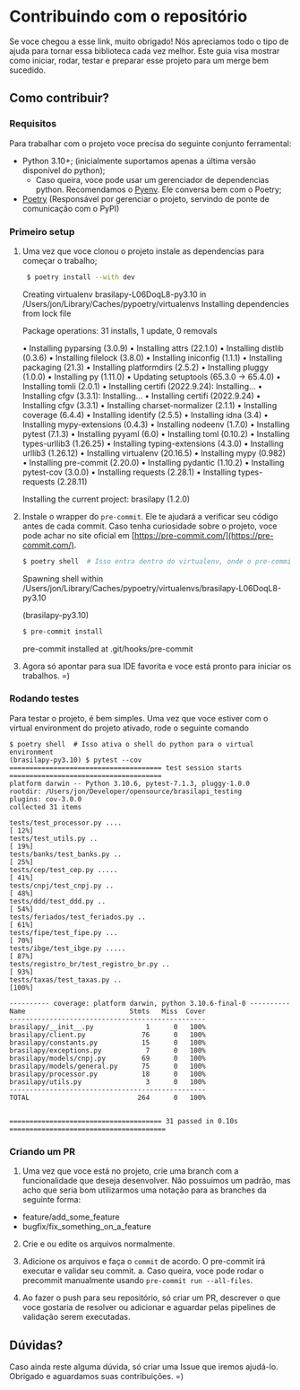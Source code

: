 # Contribuindo com o repositório

Se voce chegou a esse link, muito obrigado! Nós apreciamos todo o tipo de ajuda para tornar essa biblioteca cada vez melhor.
Este guia visa mostrar como iniciar, rodar, testar e preparar esse projeto para um merge bem sucedido.

## Como contribuir?

### Requisitos
Para trabalhar com o projeto voce precisa do seguinte conjunto ferramental:
* Python 3.10+; (inicialmente suportamos apenas a última versão disponível do python);
  * Caso queira, voce pode usar um gerenciador de dependencias python. Recomendamos o [Pyenv](https://github.com/pyenv/pyenv). Ele conversa bem com o Poetry;
* [Poetry](https://python-poetry.org/) (Responsável por gerenciar o projeto, servindo de ponte de comunicação com o PyPI)

### Primeiro setup
1. Uma vez que voce clonou o projeto instale as dependencias para começar o trabalho;

   ```bash
    $ poetry install --with dev
   ```
    Creating virtualenv brasilapy-L06DoqL8-py3.10 in /Users/jon/Library/Caches/pypoetry/virtualenvs
    Installing dependencies from lock file

    Package operations: 31 installs, 1 update, 0 removals

    • Installing pyparsing (3.0.9)
    • Installing attrs (22.1.0)
    • Installing distlib (0.3.6)
    • Installing filelock (3.8.0)
    • Installing iniconfig (1.1.1)
    • Installing packaging (21.3)
    • Installing platformdirs (2.5.2)
    • Installing pluggy (1.0.0)
    • Installing py (1.11.0)
    • Updating setuptools (65.3.0 -> 65.4.0)
    • Installing tomli (2.0.1)
    • Installing certifi (2022.9.24): Installing...
    • Installing cfgv (3.3.1): Installing...
    • Installing certifi (2022.9.24)
    • Installing cfgv (3.3.1)
    • Installing charset-normalizer (2.1.1)
    • Installing coverage (6.4.4)
    • Installing identify (2.5.5)
    • Installing idna (3.4)
    • Installing mypy-extensions (0.4.3)
    • Installing nodeenv (1.7.0)
    • Installing pytest (7.1.3)
    • Installing pyyaml (6.0)
    • Installing toml (0.10.2)
    • Installing types-urllib3 (1.26.25)
    • Installing typing-extensions (4.3.0)
    • Installing urllib3 (1.26.12)
    • Installing virtualenv (20.16.5)
    • Installing mypy (0.982)
    • Installing pre-commit (2.20.0)
    • Installing pydantic (1.10.2)
    • Installing pytest-cov (3.0.0)
    • Installing requests (2.28.1)
    • Installing types-requests (2.28.11)

    Installing the current project: brasilapy (1.2.0)

2. Instale o wrapper do `pre-commit`. Ele te ajudará a verificar seu código antes de cada commit. Caso tenha curiosidade sobre o projeto, voce pode achar no site oficial em [https://pre-commit.com/](https://pre-commit.com/).

    ```bash
    $ poetry shell  # Isso entra dentro do virtualenv, onde o pre-commit está.
    ```
    Spawning shell within /Users/jon/Library/Caches/pypoetry/virtualenvs/brasilapy-L06DoqL8-py3.10

    (brasilapy-py3.10) 
    ```bash
    $ pre-commit install
    ```
    pre-commit installed at .git/hooks/pre-commit


3. Agora só apontar para sua IDE favorita e voce está pronto para iniciar os trabalhos. =)

### Rodando testes

Para testar o projeto, é bem simples. Uma vez que voce estiver com o virtual environment do projeto ativado, rode o seguinte comando

    
    $ poetry shell  # Isso ativa o shell do python para o virtual environment
    (brasilapy-py3.10) $ pytest --cov
    ====================================== test session starts ======================================
    platform darwin -- Python 3.10.6, pytest-7.1.3, pluggy-1.0.0
    rootdir: /Users/jon/Developer/opensource/brasilapi_testing
    plugins: cov-3.0.0
    collected 31 items

    tests/test_processor.py ....                                                              [ 12%]
    tests/test_utils.py ..                                                                    [ 19%]
    tests/banks/test_banks.py ..                                                              [ 25%]
    tests/cep/test_cep.py .....                                                               [ 41%]
    tests/cnpj/test_cnpj.py ..                                                                [ 48%]
    tests/ddd/test_ddd.py ..                                                                  [ 54%]
    tests/feriados/test_feriados.py ..                                                        [ 61%]
    tests/fipe/test_fipe.py ...                                                               [ 70%]
    tests/ibge/test_ibge.py .....                                                             [ 87%]
    tests/registro_br/test_registro_br.py ..                                                  [ 93%]
    tests/taxas/test_taxas.py ..                                                              [100%]

    ---------- coverage: platform darwin, python 3.10.6-final-0 ----------
    Name                          Stmts   Miss  Cover
    -------------------------------------------------
    brasilapy/__init__.py             1      0   100%
    brasilapy/client.py              76      0   100%
    brasilapy/constants.py           15      0   100%
    brasilapy/exceptions.py           7      0   100%
    brasilapy/models/cnpj.py         69      0   100%
    brasilapy/models/general.py      75      0   100%
    brasilapy/processor.py           18      0   100%
    brasilapy/utils.py                3      0   100%
    -------------------------------------------------
    TOTAL                           264      0   100%


    ====================================== 31 passed in 0.10s =======================================

### Criando um PR

1. Uma vez que voce está no projeto, crie uma branch com a funcionalidade que deseja desenvolver. Não possuimos um padrão, mas acho que seria bom utilizarmos uma notação para as branches da seguinte forma:

* feature/add_some_feature
* bugfix/fix_something_on_a_feature

2. Crie e ou edite os arquivos normalmente.
3. Adicione os arquivos e faça o `commit` de acordo. O pre-commit irá executar e validar seu commit.
   a. Caso queira, voce pode rodar o precommit manualmente usando `pre-commit run --all-files`.

4. Ao fazer o push para seu repositório, só criar um PR, descrever o que voce gostaria de resolver ou adicionar e aguardar pelas pipelines de validação serem executadas.

## Dúvidas?
Caso ainda reste alguma dúvida, só criar uma Issue que iremos ajudá-lo.
Obrigado e aguardamos suas contribuições. =)
